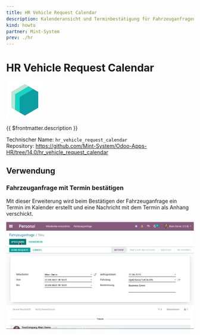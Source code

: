 ```yaml
---
title: HR Vehicle Request Calendar
description: Kalenderansicht und Terminbestätigung für Fahrzeuganfragen.
kind: howto
partner: Mint-System
prev: ./hr
---
```

# HR Vehicle Request Calendar
![icon_oms_box](attachments/icons_odoo_mint_system.png)

{{ $frontmatter.description }}

Technischer Name: `hr_vehicle_request_calendar`\
Repository: <https://github.com/Mint-System/Odoo-Apps-HR/tree/14.0/hr_vehicle_request_calendar>

## Verwendung

### Fahrzeuganfrage mit Termin bestätigen

Mit dieser Erweiterung wird beim Bestätigen der Fahrzeuganfrage ein Termin im Kalender erstellt und eine Nachricht mit dem Termin als Anhang verschickt.

![HR Vehicle Request Calendar](attachments/HR%20Vehicle%20Request%20Calendar.gif)
